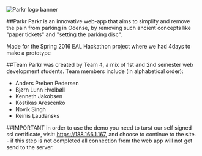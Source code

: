 ![Parkr logo banner](http://i.imgur.com/HPj6az7.png)

##Parkr
Parkr is an innovative web-app that aims to simplify and remove the pain from parking in Odense, by removing such ancient concepts like "paper tickets" and "setting the parking disc".

Made for the Spring 2016 EAL Hackathon project where we had 4days to make a prototype

##Team
Parkr was created by Team 4, a mix of 1st and 2nd semester web development students. Team members include (in alphabetical order):

* Anders Preben Pedersen
* Bjørn Lunn Hvolbøll
* Kenneth Jakobsen
* Kostikas Arescenko
* Novik Singh
* Reinis Ļaudansks

##IMPORTANT
in order to use the demo you need to turst our self signed ssl certificate, visit: https://188.166.1.167, and choose to continue to the site. - if this step is not completed all connection from the web app will not get send to the server.
